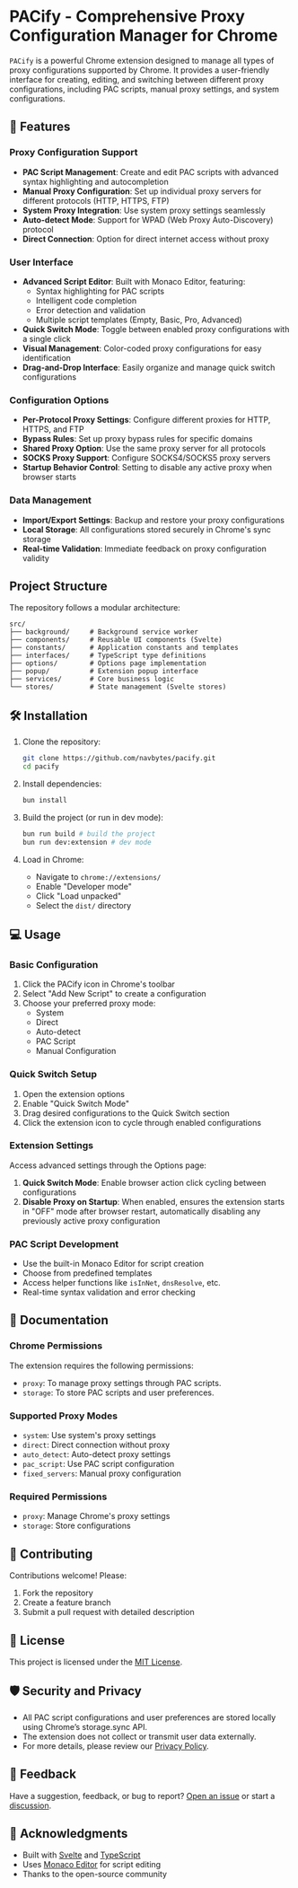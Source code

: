 # PACify - Comprehensive Proxy Configuration Manager for Chrome

`PACify` is a powerful Chrome extension designed to manage all types of proxy configurations supported by Chrome. It provides a user-friendly interface for creating, editing, and switching between different proxy configurations, including PAC scripts, manual proxy settings, and system configurations.

## 🚀 Features

### Proxy Configuration Support

- **PAC Script Management**: Create and edit PAC scripts with advanced syntax highlighting and autocompletion
- **Manual Proxy Configuration**: Set up individual proxy servers for different protocols (HTTP, HTTPS, FTP)
- **System Proxy Integration**: Use system proxy settings seamlessly
- **Auto-detect Mode**: Support for WPAD (Web Proxy Auto-Discovery) protocol
- **Direct Connection**: Option for direct internet access without proxy

### User Interface

- **Advanced Script Editor**: Built with Monaco Editor, featuring:
  - Syntax highlighting for PAC scripts
  - Intelligent code completion
  - Error detection and validation
  - Multiple script templates (Empty, Basic, Pro, Advanced)
- **Quick Switch Mode**: Toggle between enabled proxy configurations with a single click
- **Visual Management**: Color-coded proxy configurations for easy identification
- **Drag-and-Drop Interface**: Easily organize and manage quick switch configurations

### Configuration Options

- **Per-Protocol Proxy Settings**: Configure different proxies for HTTP, HTTPS, and FTP
- **Bypass Rules**: Set up proxy bypass rules for specific domains
- **Shared Proxy Option**: Use the same proxy server for all protocols
- **SOCKS Proxy Support**: Configure SOCKS4/SOCKS5 proxy servers
- **Startup Behavior Control**: Setting to disable any active proxy when browser starts

### Data Management

- **Import/Export Settings**: Backup and restore your proxy configurations
- **Local Storage**: All configurations stored securely in Chrome's sync storage
- **Real-time Validation**: Immediate feedback on proxy configuration validity

## Project Structure

The repository follows a modular architecture:

```text
src/
├── background/     # Background service worker
├── components/     # Reusable UI components (Svelte)
├── constants/      # Application constants and templates
├── interfaces/     # TypeScript type definitions
├── options/        # Options page implementation
├── popup/          # Extension popup interface
├── services/       # Core business logic
└── stores/         # State management (Svelte stores)
```

## 🛠️ Installation

1. Clone the repository:

   ```bash
   git clone https://github.com/navbytes/pacify.git
   cd pacify
   ```

2. Install dependencies:

   ```bash
   bun install
   ```

3. Build the project (or run in dev mode):

   ```bash
   bun run build # build the project
   bun run dev:extension # dev mode
   ```

4. Load in Chrome:
   - Navigate to `chrome://extensions/`
   - Enable "Developer mode"
   - Click "Load unpacked"
   - Select the `dist/` directory

## 💻 Usage

### Basic Configuration

1. Click the PACify icon in Chrome's toolbar
2. Select "Add New Script" to create a configuration
3. Choose your preferred proxy mode:
   - System
   - Direct
   - Auto-detect
   - PAC Script
   - Manual Configuration

### Quick Switch Setup

1. Open the extension options
2. Enable "Quick Switch Mode"
3. Drag desired configurations to the Quick Switch section
4. Click the extension icon to cycle through enabled configurations

### Extension Settings

Access advanced settings through the Options page:

1. **Quick Switch Mode**: Enable browser action click cycling between configurations
2. **Disable Proxy on Startup**: When enabled, ensures the extension starts in "OFF" mode after browser restart, automatically disabling any previously active proxy configuration

### PAC Script Development

- Use the built-in Monaco Editor for script creation
- Choose from predefined templates
- Access helper functions like `isInNet`, `dnsResolve`, etc.
- Real-time syntax validation and error checking

## 📄 Documentation

### Chrome Permissions

The extension requires the following permissions:

- `proxy`: To manage proxy settings through PAC scripts.
- `storage`: To store PAC scripts and user preferences.

### Supported Proxy Modes

- `system`: Use system's proxy settings
- `direct`: Direct connection without proxy
- `auto_detect`: Auto-detect proxy settings
- `pac_script`: Use PAC script configuration
- `fixed_servers`: Manual proxy configuration

### Required Permissions

- `proxy`: Manage Chrome's proxy settings
- `storage`: Store configurations

## 🤝 Contributing

Contributions welcome! Please:

1. Fork the repository
2. Create a feature branch
3. Submit a pull request with detailed description

## 📜 License

This project is licensed under the [MIT License](LICENSE).

## 🛡️ Security and Privacy

- All PAC script configurations and user preferences are stored locally using Chrome’s storage.sync API.
- The extension does not collect or transmit user data externally.
- For more details, please review our [Privacy Policy](PRIVACY_POLICY.md).

## 💬 Feedback

Have a suggestion, feedback, or bug to report? [Open an issue](https://github.com/navbytes/pacify/issues) or start a [discussion](https://github.com/navbytes/pacify/discussions).

## 🌟 Acknowledgments

- Built with [Svelte](https://svelte.dev/) and [TypeScript](https://www.typescriptlang.org/)
- Uses [Monaco Editor](https://microsoft.github.io/monaco-editor/) for script editing
- Thanks to the open-source community
